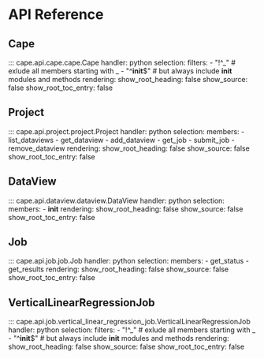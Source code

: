 # API Reference

## Cape
::: cape.api.cape.cape.Cape
    handler: python
    selection:
        filters:
            - "!^_"  # exlude all members starting with _
            - "^__init__$"  # but always include __init__ modules and methods
    rendering:
      show_root_heading: false
      show_source: false
      show_root_toc_entry: false

## Project
::: cape.api.project.project.Project
    handler: python
    selection:
        members:
            - list_dataviews
            - get_dataview
            - add_dataview
            - get_job
            - submit_job
            - remove_dataview
    rendering:
      show_root_heading: false
      show_source: false
      show_root_toc_entry: false

## DataView
::: cape.api.dataview.dataview.DataView
    handler: python
    selection:
        members:
            - __init__
    rendering:
      show_root_heading: false
      show_source: false
      show_root_toc_entry: false

## Job
::: cape.api.job.job.Job
    handler: python
    selection:
        members:
            - get_status
            - get_results
    rendering:
      show_root_heading: false
      show_source: false
      show_root_toc_entry: false

## VerticalLinearRegressionJob
::: cape.api.job.vertical_linear_regression_job.VerticalLinearRegressionJob
    handler: python
    selection:
        filters:
            - "!^_"  # exlude all members starting with _
            - "^__init__$"  # but always include __init__ modules and methods
    rendering:
      show_root_heading: false
      show_source: false
      show_root_toc_entry: false